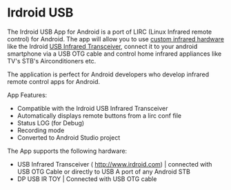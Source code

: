 Irdroid USB
===========

The Irdroid USB App for Android is a port of LIRC (Linux Infrared remote control) for Android. The app will allow you to use
[custom infrared hardware](http://www.irdroid.com) like the Irdroid [USB Infrared Transceiver](http://www.irdroid.com/irdroid-usb-ir-transceiver/), connect it to your android smartphone via a USB OTG cable and 
control home infrared appliances like TV's STB's Airconditioners etc. 

The application is perfect for Android developers who develop infrared remote control apps for Android. 

App Features:

* Compatible with the Irdroid USB Infrared Transceiver
* Automatically displays remote buttons from a lirc conf file
* Status LOG (for Debug)
* Recording mode
* Converted to Android Studio project

The App supports the following hardware:

* USB Infrared Transceiver ( http://www.irdroid.com) | connected with USB OTG Cable or directly to USB A port of any Android STB
* DP USB IR TOY | Connected with USB OTG cable
